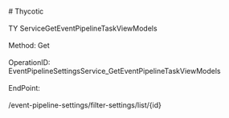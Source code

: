 <br>#     Thycotic</br>
<br>TY ServiceGetEventPipelineTaskViewModels</br>
<br>Method: Get</br>
<br>OperationID: EventPipelineSettingsService_GetEventPipelineTaskViewModels</br>
<br>EndPoint:</br>
<br>/event-pipeline-settings/filter-settings/list/{id}</br>
